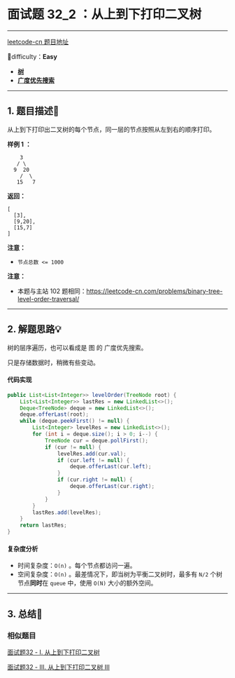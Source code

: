 # 面试题 32_2 ：从上到下打印二叉树

---

[leetcode-cn 题目地址](https://leetcode-cn.com/problems/cong-shang-dao-xia-da-yin-er-cha-shu-ii-lcof/)

📗difficulty：**Easy**	

+ **[树](https://leetcode-cn.com/tag/tree/)**
+ **[广度优先搜索](https://leetcode-cn.com/tag/breadth-first-search/)**
---

## 1. 题目描述📃

从上到下打印出二叉树的每个节点，同一层的节点按照从左到右的顺序打印。



**样例 1 ：**

```
	3
   / \
  9  20
    /  \
   15   7
```

**返回：**

```
[
  [3],
  [9,20],
  [15,7]
]
```



**注意：**

+ `节点总数 <= 1000`

**注意：**

+ 本题与主站 102 题相同：https://leetcode-cn.com/problems/binary-tree-level-order-traversal/

---

## 2. 解题思路💡

树的层序遍历，也可以看成是 图 的 广度优先搜索。

只是存储数据时，稍微有些变动。

#### 代码实现

```java
public List<List<Integer>> levelOrder(TreeNode root) {
    List<List<Integer>> lastRes = new LinkedList<>();
    Deque<TreeNode> deque = new LinkedList<>();
    deque.offerLast(root);
    while (deque.peekFirst() != null) {
        List<Integer> levelRes = new LinkedList<>();
        for (int i = deque.size(); i > 0; i--) {
            TreeNode cur = deque.pollFirst();
            if (cur != null) {
                levelRes.add(cur.val);
                if (cur.left != null) {
                    deque.offerLast(cur.left);
                }
                if (cur.right != null) {
                    deque.offerLast(cur.right);
                }
            }
        }
        lastRes.add(levelRes);
    }
    return lastRes;
}
```



#### 复杂度分析

+ 时间复杂度：`O(n)` 。每个节点都访问一遍。
+ 空间复杂度：`O(n)` 。最差情况下，即当树为平衡二叉树时，最多有 `N/2` 个树节点**同时**在 `queue` 中，使用 `O(N)` 大小的额外空间。



---

## 3. 总结🎯

### 相似题目

[面试题32 - I. 从上到下打印二叉树](https://leetcode-cn.com/problems/cong-shang-dao-xia-da-yin-er-cha-shu-lcof/)

[面试题32 - III. 从上到下打印二叉树 III](https://leetcode-cn.com/problems/cong-shang-dao-xia-da-yin-er-cha-shu-iii-lcof/)

